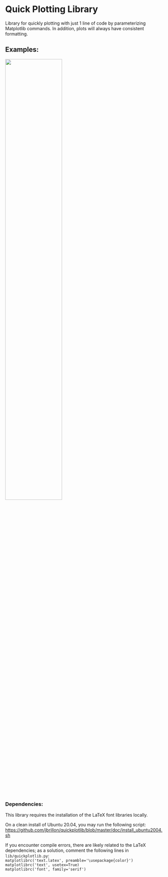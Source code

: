 # Quick Plotting Library

Library for quickly plotting with just 1 line of code by parameterizing Matplotlib commands. In addition, plots will always have consistent formatting.

## Examples:

<img src="https://raw.githubusercontent.com/jbrillon/quickplotlib/master/examples/figures/example_01.png" width="60%"></img>

### Dependencies:

This library requires the installation of the LaTeX font libraries locally. 

On a clean install of Ubuntu 20.04, you may run the following script:
https://github.com/jbrillon/quickplotlib/blob/master/doc/install_ubuntu2004.sh

If you encounter compile errors, there are likely related to the LaTeX dependencies; as a solution, comment the following lines in `lib/quickplotlib.py`:\
`matplotlibrc('text.latex', preamble='\usepackage{color}')`\
`matplotlibrc('text', usetex=True)`\
`matplotlibrc('font', family='serif')`
